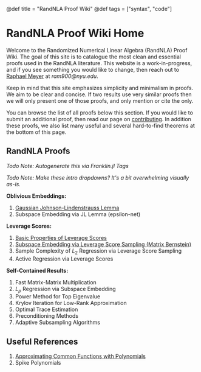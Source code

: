 @def title = "RandNLA Proof Wiki"
@def tags = ["syntax", "code"]

# RandNLA Proof Wiki Home

Welcome to the Randomized Numerical Linear Algebra (RandNLA) Proof Wiki.
The goal of this site is to catalogue the most clean and essential proofs used in the RandNLA literature.
This website is a work-in-progress, and if you see something you would like to change, then reach out to [Raphael Meyer](https://ram900.hosting.nyu.edu) at _ram900@nyu.edu_.

Keep in mind that this site emphasizes simplicity and minimalism in proofs.
We aim to be clear and concise.
If two results use very similar proofs then we will only present one of those proofs, and only mention or cite the only.

You can browse the list of all proofs below this section.
If you would like to submit an additional proof, then read our page on [contributing](/contributing/).
In addition these proofs, we also list many useful and several hard-to-find theorems at the bottom of this page.

## RandNLA Proofs

_Todo Note: Autogenerate this via Franklin.jl Tags_

_Todo Note: Make these intro dropdowns? It's a bit overwhelming visually as-is._

**Oblivious Embeddings:**
1. [Gaussian Johnson-Lindenstrauss Lemma](/johnson-lindenstrauss)
1. Subspace Embedding via JL Lemma (epsilon-net)

**Leverage Scores:**
1. [Basic Properties of Leverage Scores](/leverage-score-properties/)
1. [Subspace Embedding via Leverage Score Sampling (Matrix Bernstein)](/leverage-subspace-embedding/)
1. Sample Complexity of $L_2$ Regression via Leverage Score Sampling
1. Active Regression via Leverage Scores

**Self-Contained Results:**
1. Fast Matrix-Matrix Multiplication
1. $L_p$ Regression via Subspace Embedding
1. Power Method for Top Eigenvalue
1. Krylov Iteration for Low-Rank Approximation
1. Optimal Trace Estimation
1. Preconditioning Methods
1. Adaptive Subsampling Algorithms


## Useful References

1. [Approximating Common Functions with Polynomials](/polynomial-approximations/)
1. Spike Polynomials
